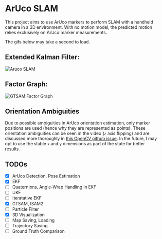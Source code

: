 # ArUco SLAM

This project aims to use ArUco markers to perform SLAM with a handheld camera in a 3D environment. With no motion model, the predicted motion relies exclusively on ArUco marker measurements.

The gifs below may take a second to load.

## Extended Kalman Filter:

![Aruco SLAM](outputs/ekf.gif)

## Factor Graph:

![GTSAM Factor Graph](outputs/factorgraph.gif)

## Orientation Ambiguities

Due to possible ambiguities in ArUco orientation estimation, only marker positions are used (hence why they are represented as points). These orientation ambiguities can be seen in the video (`z` axis flipping) and are discussed more thoroughly in [this OpenCV github issue](https://github.com/opencv/opencv/issues/8813). In the future, I may opt to use the stable `x` and `y` dimensions as part of the state for better results.

## TODOs

- [x] ArUco Detection, Pose Estimation 
- [x] EKF
- [ ] Quaternions, Angle-Wrap Handling in EKF
- [ ] UKF
- [ ] Iteratative EKF
- [x] GTSAM, ISAM2
- [ ] Particle Filter
- [x] 3D Visualization
- [ ] Map Saving, Loading
- [ ] Trajectory Saving
- [ ] Ground Truth Comparison